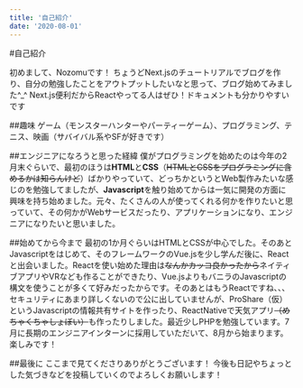 ```yaml
---
title: '自己紹介'
date: '2020-08-01'
---
```


#自己紹介

初めまして、Nozomuです！
ちょうどNext.jsのチュートリアルでブログを作り、自分の勉強したことをアウトプットしたいなと思って、ブログ始めてみました^_^
Next.js便利だからReactやってる人はぜひ！ドキュメントも分かりやすいです

##趣味
ゲーム（モンスターハンターやパーティーゲーム）、プログラミング、テニス、映画（サバイバル系やSFが好きです）

##エンジニアになろうと思った経緯
僕がプログラミングを始めたのは今年の2月末ぐらいで、最初のほうは**HTML**と**CSS**（~~HTMLとCSSをプログラミングに含めるかは知らんけど~~）ばかりやっていて、どっちかというとWeb製作みたいな感じのを勉強してましたが、**Javascript**を触り始めてからは一気に開発の方面に興味を持ち始めました。元々、たくさんの人が使ってくれる何かを作りたいと思っていて、その何かがWebサービスだったり、アプリケーションになり、エンジニアになりたいと思いました。

##始めてから今まで
最初の1か月ぐらいはHTMLとCSSが中心でした。そのあとJavascriptをはじめて、そのフレームワークのVue.jsを少し学んだ後に、Reactと出会いました。Reactを使い始めた理由は~~なんかカッコ良かったから~~ネイティブアプリやVRなども作ることができたり、Vue.jsよりもバニラのJavascriptの構文を使うことが多くて好みだったからです。そのあとはもうReactですね、、、
セキュリティにあまり詳しくないので公に出していませんが、ProShare（仮）というJavascriptの情報共有サイトを作ったり、ReactNativeで天気アプリ~~（めちゃくちゃしょぼい）~~も作ったりしました。最近少しPHPを勉強しています。7月に長期のエンジニアインターンに採用していただいて、8月から始まります。楽しみです！

##最後に
ここまで見てくださりありがとうございます！
今後も日記やちょっとした気づきなどを投稿していくのでよろしくお願いします！


